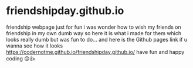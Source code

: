 # friendshipday.github.io
friendship webpage just for fun 
i was wonder how to wish my friends on friendship in my own dumb way so here it is what i made for them which looks really dumb but was fun to do...
and here is the Github pages link if u wanna  see how it looks 
https://codernotme.github.io/friendshipday.github.io/
have fun and happy coding 😌👍
